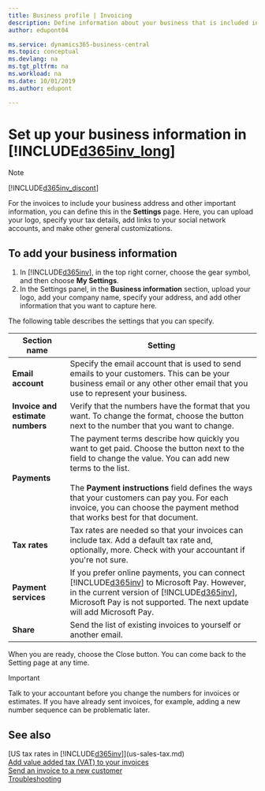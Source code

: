 ```yaml
---
title: Business profile | Invoicing
description: Define information about your business that is included in your invoices, such as your logo and company address.
author: edupont04

ms.service: dynamics365-business-central
ms.topic: conceptual
ms.devlang: na
ms.tgt_pltfrm: na
ms.workload: na
ms.date: 10/01/2019
ms.author: edupont

---
```

# Set up your business information in [!INCLUDE[d365inv_long](includes/d365inv_long.md)]
> [!Note]
> [!INCLUDE[d365inv_discont](includes/d365inv_discont.md)]

For the invoices to include your business address and other important information, you can define this in the **Settings** page. Here, you can upload your logo, specify your tax details, add links to your social network accounts, and make other general customizations.  

## To add your business information

1. In [!INCLUDE[d365inv](includes/d365inv.md)], in the top right corner, choose the gear symbol, and then choose **My Settings**.  
2. In the Settings panel, in the **Business information** section, upload your logo, add your company name, specify your address, and add other information that you want to capture here.  

The following table describes the settings that you can specify.  


|Section name  |Setting  |
|--------------|---------|
|**Email account**|Specify the email account that is used to send emails to your customers. This can be your business email or any other other email that you use to represent your business.|
|**Invoice and estimate numbers**|Verify that the numbers have the format that you want. To change the format, choose the button next to the number that you want to change.|
|**Payments**|The payment terms describe how quickly you want to get paid. Choose the button next to the field to change the value. You can add new terms to the list. </br> </br> The **Payment instructions** field defines the ways that your customers can pay you. For each invoice, you can choose the payment method that works best for that document.|
|**Tax rates**|Tax rates are needed so that your invoices can include tax. Add a default tax rate and, optionally, more. Check with your accountant if you're not sure.|
|**Payment services**|If you prefer online payments, you can connect [!INCLUDE[d365inv](includes/d365inv.md)] to Microsoft Pay. However, in the current version of [!INCLUDE[d365inv](includes/d365inv.md)], Microsoft Pay is not supported. The next update will add Microsoft Pay.|
|**Share**|Send the list of existing invoices to yourself or another email.|

When you are ready, choose the Close button. You can come back to the Setting page at any time.  

> [!IMPORTANT]  
> Talk to your accountant before you change the numbers for invoices or estimates. If you have already sent invoices, for example, adding a new number sequence can be problematic later.  

## See also
[US tax rates in [!INCLUDE[d365inv](includes/d365inv.md)]](us-sales-tax.md)  
[Add value added tax (VAT) to your invoices](add-vat.md)  
[Send an invoice to a new customer](send-invoice.md)  
[Troubleshooting](about-troubleshooting.md)  
